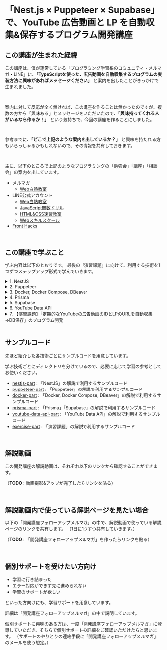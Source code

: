 # 「Nest.js × Puppeteer × Supabase」で、YouTube 広告動画と LP を自動収集&保存するプログラム開発講座



## この講座が生まれた経緯

この講座は、僕が運営している「プログラミング学習系のコミュニティ・メルマガ・LINE」に、**「TypeScriptを使った、広告動画を自動収集するプログラムの実装方法に興味があればメッセージください」** と案内を出したことがきっかけで生まれました。

<br/>

案内に対して反応が全く無ければ、この講座を作ることは無かったのですが、複数の方から「興味ある」とメッセージをいただいたので、**「興味持ってくれる人がいるなら作るか！」** という気持ちで、今回の講座を作ることにしました。


<br/>


参考までに、**「どこで上記のような案内を出しているか？」** と興味を持たれる方もいらっしゃるかもしれないので、その情報を共有しておきます。

<br/>

主に、以下のところで上記のようなプログラミングの「勉強会」「講座」「相談会」の案内を出しています。

- メルマガ
  - [Web白熱教室](https://tsuyopon.xyz/lp/mail-magazine-training-course-for-beginner/)
- LINE公式アカウント
  - [Web白熱教室](https://tsuyopon.xyz/lp/mail-magazine/)
  - [JavaScript関数ドリル](https://js-drills.com/) 
  - [HTML&CSS速習教室](https://html-css-guide-five.vercel.app/)
  - [Webスキルスクール](https://web-skills-school.com/line-official-account/)
- [Front Hacks](https://tsuyopon.xyz/2021/02/20/fronthacks/)


<br/>

## この講座で学ぶこと


学ぶ内容は以下のとおりです。
最後の「演習課題」に向けて、利用する技術を1つずつステップアップ形式で学んでいきます。


<details>
<summary>1. NestJS</summary>
  
- バックエンドのWebフレームワーク。
- 定期実行の機能も持つ。
  
</details>

<details>
<summary>2. Puppeteer</summary>
  
- プログラムからブラウザを起動できる
- 通常のブラウザのように、ページ上の要素をクリックしたりスクロールもできる
- スクレイピングができる
  
</details>

<details>
<summary>3. Docker, Docker Compose, DBeaver</summary>
  
- Docker, Docker Composeを使って、開発環境ごとにローカルDBを用意する方法を学ぶ
- DBeaverを使って、DBの中身を確認する方法を学ぶ
  
</details>

<details>
<summary>4. Prisma</summary>
  
- プログラムからデータベースとやりとりができるライブラリ
- コマンドでDBにテーブルを作ったり、データをリセットするのも簡単なツール
  
</details>


<details>
<summary>5. Supabase</summary>
  
- Firebaseのようなバックエンド開発支援のWebサービス（BaaSの1つ）
- Firebaseとの大きな違いはRDBを使えること（FirebaseはNoSQL（Firestore））
- Firebaseと同じように無料でも使える
  
</details>

<details>
<summary>6. YouTube Data API</summary>
  
- YouTubeの操作を行えるAPI（動画、チャンネル、コメントなどの取得・作成・更新など）
- 講座では、Puppeteerを使って取得した広告動画のIDを使って、広告動画の詳細情報を取得する
  
</details>

<details>
<summary>7. 【演習課題】「定期的なYouTubeの広告動画のIDとLPのURLを自動収集→DB保存」のプログラム開発</summary>
  
- 上記の技術を学んだあとの集大成としての演習課題
- 上記各パートで実装する機能をうまく組み合わせることでできる
- 機能別に段階的に開発を進めるため、実践的な開発スキルも身につく
  
</details>

<br/>

## サンプルコード

先ほど紹介した各技術ごとにサンプルコードを用意しています。

学ぶ技術ごとにディレクトリを分けているので、必要に応じて学習の参考としてお使いください。

- [nestjs-part](https://github.com/tsuyopon-xyz/yt-ads-scraping-online-seminar/tree/main/nestjs-part) : 「NestJS」の解説で利用するサンプルコード
- [puppeteer-part](https://github.com/tsuyopon-xyz/yt-ads-scraping-online-seminar/tree/main/puppeteer-part) : 「Puppeteer」の解説で利用するサンプルコード
- [docker-part](https://github.com/tsuyopon-xyz/yt-ads-scraping-online-seminar/tree/main/docker-part) : 「Docker, Docker Compose, DBeaver」の解説で利用するサンプルコード
- [prisma-part](https://github.com/tsuyopon-xyz/yt-ads-scraping-online-seminar/tree/main/prisma-part) : 「Prisma」「Supabase」の解説で利用するサンプルコード
- [youtube-data-api-part](https://github.com/tsuyopon-xyz/yt-ads-scraping-online-seminar/tree/main/youtube-data-api-part) : 「YouTube Data API」の解説で利用するサンプルコード
- [exercise-part](https://github.com/tsuyopon-xyz/yt-ads-scraping-online-seminar/tree/main/exercise-part) : 「演習課題」の解説で利用するサンプルコード

<br/>

## 解説動画

この開発講座の解説動画は、それぞれ以下のリンクから確認することができます。


（**TODO** : 動画撮影&アップが完了したらリンクを貼る）

<br/>

## 解説動画内で使っている解説ページを見たい場合

以下の「開発講座フォローアップメルマガ」の中で、解説動画で使っている解説ページのリンクを共有します。
（1日に1つずつ共有していきます。）

（**TODO** : 「開発講座フォローアップメルマガ」を作ったらリンクを貼る）

<br/>

## 個別サポートを受けたい方向け

- 学習に行き詰まった
- エラー対応ができず先に進められない
- 学習のサポートが欲しい

といった方向けにも、学習サポートを用意しています。

詳細は「開発講座フォローアップメルマガ」の中で説明しています。

個別サポートに興味のある方は、一度「開発講座フォローアップメルマガ」に登録していただき、そちらで個別サポートの詳細をご確認いただけたらと思います。
（サポートのやりとりの連絡手段に「開発講座フォローアップメルマガ」のメールを使う想定。）
